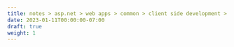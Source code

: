 ```yaml
---
title: notes > asp.net > web apps > common > client side development > single page apps
date: 2023-01-11T00:00:00-07:00
draft: true
weight: 1
---
```

